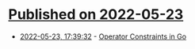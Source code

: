 # [Published on 2022-05-23](index.md)

* [2022-05-23, 17:39:32](https://news.ycombinator.com/item?id=31482256) - [Operator Constraints in Go](https://blog.merovius.de/posts/2022-05-23-operator-constraints/)
